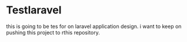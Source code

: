 # Testlaravel
this is going to be tes for on laravel application design. i want to keep on pushing this project to rthis repository.

